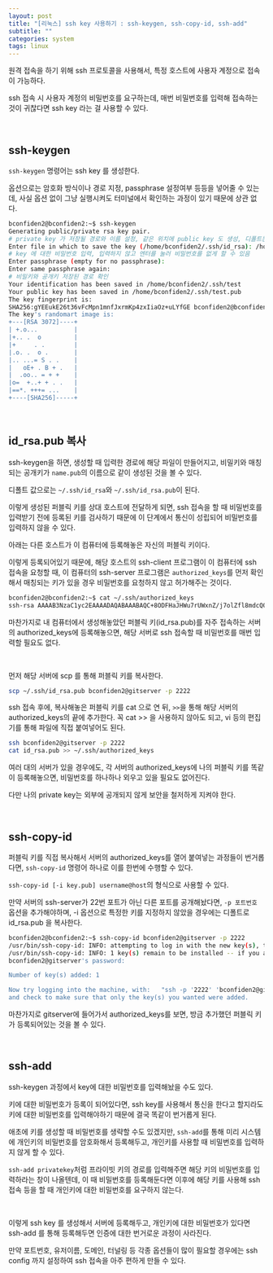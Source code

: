 ```yaml
---
layout: post
title: "[리눅스] ssh key 사용하기 : ssh-keygen, ssh-copy-id, ssh-add"
subtitle: ""
categories: system
tags: linux
---
```


원격 접속을 하기 위해 ssh 프로토콜을 사용해서, 특정 호스트에 사용자 계정으로 접속이 가능하다.

ssh 접속 시 사용자 계정의 비밀번호를 요구하는데, 매번 비밀번호를 입력해 접속하는 것이 귀찮다면 ssh key 라는 걸 사용할 수 있다.

<br>

## ssh-keygen

```ssh-keygen``` 명령어는 ssh key 를 생성한다.

옵션으로는 암호화 방식이나 경로 지정, passphrase 설정여부 등등을 넣어줄 수 있는데, 사실 옵션 없이 그냥 실행시켜도 터미널에서 확인하는 과정이 있기 때문에 상관 없다.

```bash
bconfiden2@bconfiden2:~$ ssh-keygen
Generating public/private rsa key pair.
# private key 가 저장될 경로와 이름 설정, 같은 위치에 public key 도 생성, 디폴트는 ~/.ssh/id_rsa
Enter file in which to save the key (/home/bconfiden2/.ssh/id_rsa): /home/bconfiden2/.ssh/test
# key 에 대한 비밀번호 입력, 입력하지 않고 엔터를 눌러 비밀번호를 없게 할 수 있음
Enter passphrase (empty for no passphrase): 
Enter same passphrase again: 
# 비밀키와 공개키 저장된 경로 확인
Your identification has been saved in /home/bconfiden2/.ssh/test
Your public key has been saved in /home/bconfiden2/.ssh/test.pub
The key fingerprint is:
SHA256:gYEEukE26t36vFcMpn1mnfJxrmKp4zxIiaOz+uLYfGE bconfiden2@bconfiden2
The key's randomart image is:
+---[RSA 3072]----+
| +.o...          |
|+.. .  o         |
|+     . .        |
|.o. .  o .       |
|.. ...= S . .    |
|   oE+ . B + .   |
|  .oo.. = + +    |
|o=  +..+ + . .   |
|==*. +++= ...    |
+----[SHA256]-----+
```

<br>

## id_rsa.pub 복사

ssh-keygen을 하면, 생성할 때 입력한 경로에 해당 파일이 만들어지고, 비밀키와 매칭되는 공개키가 ```name.pub```의 이름으로 같이 생성된 것을 볼 수 있다.

디폴트 값으로는 ```~/.ssh/id_rsa```와 ```~/.ssh/id_rsa.pub```이 된다.

이렇게 생성된 퍼블릭 키를 상대 호스트에 전달하게 되면, ssh 접속을 할 때 비밀번호를 입력받기 전에 등록된 키를 검사하기 때문에 이 단계에서 통신이 성립되어 비밀번호를 입력하지 않을 수 있다.

아래는 다른 호스트가 이 컴퓨터에 등록해놓은 자신의 퍼블릭 키이다.

이렇게 등록되어있기 때문에, 해당 호스트의 ssh-client 프로그램이 이 컴퓨터에 ssh 접속을 요청할 때, 이 컴퓨터의 ssh-server 프로그램은 ```authorized_keys```를 먼저 확인해서 매칭되는 키가 있을 경우 비밀번호를 요청하지 않고 허가해주는 것이다.
```bash
bconfiden2@bconfiden2:~$ cat ~/.ssh/authorized_keys
ssh-rsa AAAAB3NzaC1yc2EAAAADAQABAAABAQC+8ODFHaJHWu7rUWxnZ/j7olZfl8mdcQO2zNj1kzWwrPbR8Nb+F/lDufTO2DmaMQj3RtOrHqIFhWrguT65n8V/482abdcxi8XUi8raZc6OV/Gbdr8uqPsRe3HYkhXrlvTbmJujXSn+IAQeKkYfmarIdjDf6BqdxN2UsgpGbhcAno4KIOH5/Gi+kVq63m3d0MXveIaSO9rvzDM7Obs1JYyGX/a7PAiRHMA3Cz2prquQAg7su089/Th5XHdEoErL0JBo3L2B551M5TjElyA4sgqTNbw1GAIhRqvxoW/R0s1B49SnK/BxydnjMAVDDjMMceTJMU07M5jizp6pd4U6Wiez KSH@bconfiden2-15Z980-GA5BK
```

마찬가지로 내 컴퓨터에서 생성해놓았던 퍼블릭 키(id_rsa.pub)를 자주 접속하는 서버의 authorized_keys에 등록해놓으면, 해당 서버로 ssh 접속할 때 비밀번호를 매번 입력할 필요도 없다.

<br>

먼저 해당 서버에 scp 를 통해 퍼블릭 키를 복사한다.
```bash
scp ~/.ssh/id_rsa.pub bconfiden2@gitserver -p 2222
```

ssh 접속 후에, 복사해놓은 퍼블릭 키를 cat 으로 연 뒤, ```>>```을 통해 해당 서버의 authorized_keys의 끝에 추가한다. 꼭 cat >> 을 사용하지 않아도 되고, vi 등의 편집기를 통해 파일에 직접 붙여넣어도 된다.
```bash
ssh bconfiden2@gitserver -p 2222
cat id_rsa.pub >> ~/.ssh/authorized_keys
```

여러 대의 서버가 있을 경우에도, 각 서버의 authorized_keys에 나의 퍼블릭 키를 똑같이 등록해놓으면, 비밀번호를 하나하나 외우고 있을 필요도 없어진다.

다만 나의 private key는 외부에 공개되지 않게 보안을 철저하게 지켜야 한다.

<br>

## ssh-copy-id

퍼블릭 키를 직접 복사해서 서버의 authorized_keys를 열어 붙여넣는 과정들이 번거롭다면, ```ssh-copy-id``` 명령어 하나로 이를 한번에 수행할 수 있다.

```ssh-copy-id [-i key.pub] username@host```의 형식으로 사용할 수 있다.

만약 서버의 ssh-server가 22번 포트가 아닌 다른 포트를 공개해놨다면, ```-p 포트번호``` 옵션을 추가해야하며, -i 옵션으로 특정한 키를 지정하지 않았을 경우에는 디폴트로 id_rsa.pub 을 복사한다.

```bash
bconfiden2@bconfiden2:~$ ssh-copy-id bconfiden2@gitserver -p 2222
/usr/bin/ssh-copy-id: INFO: attempting to log in with the new key(s), to filter out any that are already installed
/usr/bin/ssh-copy-id: INFO: 1 key(s) remain to be installed -- if you are prompted now it is to install the new keys
bconfiden2@gitserver's password:

Number of key(s) added: 1

Now try logging into the machine, with:   "ssh -p '2222' 'bconfiden2@gitserver'"
and check to make sure that only the key(s) you wanted were added.
```

마찬가지로 gitserver에 들어가서 authorized_keys를 보면, 방금 추가했던 퍼블릭 키가 등록되어있는 것을 볼 수 있다.

<br>

## ssh-add

ssh-keygen 과정에서 key에 대한 비밀번호를 입력해놨을 수도 있다.

키에 대한 비밀번호가 등록이 되어있다면, ssh key를 사용해서 통신을 한다고 할지라도 키에 대한 비밀번호를 입력해야하기 때문에 결국 똑같이 번거롭게 된다.

애초에 키를 생성할 때 비밀번호를 생략할 수도 있겠지만, ```ssh-add```를 통해 미리 시스템에 개인키의 비밀번호를 암호화해서 등록해두고, 개인키를 사용할 때 비밀번호를 입력하지 않게 할 수 있다.

```ssh-add privatekey```처럼 프라이빗 키의 경로를 입력해주면 해당 키의 비밀번호를 입력하라는 창이 나올텐데, 이 때 비밀번호를 등록해둔다면 이후에 해당 키를 사용해 ssh 접속 등을 할 때 개인키에 대한 비밀번호를 요구하지 않는다.

<br>

이렇게 ssh key 를 생성해서 서버에 등록해두고, 개인키에 대한 비밀번호가 있다면 ssh-add 를 통해 등록해두면 인증에 대한 번거로운 과정이 사라진다.

만약 포트번호, 유저이름, 도메인, 터널링 등 각종 옵션들이 많이 필요할 경우에는 ssh config 까지 설정하여 ssh 접속을 아주 편하게 만들 수 있다.